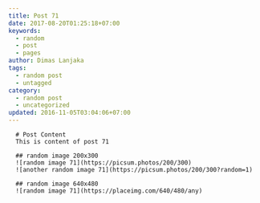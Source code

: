 ```yaml
---
title: Post 71
date: 2017-08-20T01:25:18+07:00
keywords:
  - random
  - post
  - pages
author: Dimas Lanjaka
tags:
  - random post
  - untagged
category:
  - random post
  - uncategorized
updated: 2016-11-05T03:04:06+07:00
---
```


      # Post Content
      This is content of post 71

      ## random image 200x300
      ![random image 71](https://picsum.photos/200/300)
      ![another random image 71](https://picsum.photos/200/300?random=1)

      ## random image 640x480
      ![random image 71](https://placeimg.com/640/480/any)
      